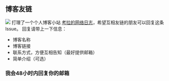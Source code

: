 ## 博客友链 
![][2]
打理了一个个人博客小站 [考拉的网络日志][1]，希望互相友链的朋友可以回复这条 Issue。
回复请带上一下信息：
* 博客名称
* 博客链接
* 联系方式，方便互相告知（最好提供邮箱）
* 简单介绍（可选）

### 我会48小时内回复你的邮箱

[1]: https://www.kooola.com
[2]: https://www.kooola.com/user/img/logo.png
